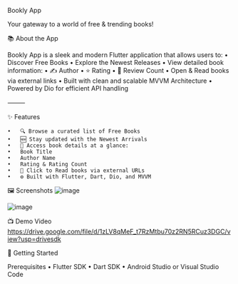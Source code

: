 Bookly App

Your gateway to a world of free & trending books!

📚 About the App

Bookly App is a sleek and modern Flutter application that allows users to:
	•	Discover Free Books
	•	Explore the Newest Releases
	•	View detailed book information:
	•	✍️ Author
	•	⭐ Rating
	•	🧮 Review Count
	•	Open & Read books via external links
	•	Built with clean and scalable MVVM Architecture
	•	Powered by Dio for efficient API handling

⸻

✨ Features

	•	🔍 Browse a curated list of Free Books
	•	🆕 Stay updated with the Newest Arrivals
	•	📖 Access book details at a glance:
	•	Book Title
	•	Author Name
	•	Rating & Rating Count
	•	🔗 Click to Read books via external URLs
	•	⚙️ Built with Flutter, Dart, Dio, and MVVM
 
🖼️ Screenshots
![image](https://github.com/user-attachments/assets/9cfb347a-c2f9-4f11-b5ee-63b74e4e2507)

![image](https://github.com/user-attachments/assets/bae49581-bbcd-4ef7-a19b-888db058eed9)


📺 Demo Video
https://drive.google.com/file/d/1zLV8qMeF_t7RzMtbu70z2RN5RCuz3DGC/view?usp=drivesdk


🚀 Getting Started

Prerequisites
	•	Flutter SDK
	•	Dart SDK
	•	Android Studio or Visual Studio Code


 
